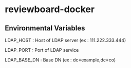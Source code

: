 reviewboard-docker
==================

Environmental Variables
-----------------------
LDAP_HOST : Host of LDAP server (ex : 111.222.333.444)

LDAP_PORT : Port of LDAP service

LDAP_BASE_DN : Base DN (ex : dc=example,dc=co)
